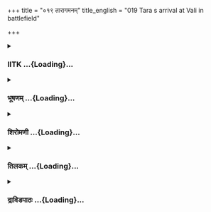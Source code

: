+++
title = "०१९ तारागमनम्"
title_english = "019 Tara s arrival at Vali in battlefield"

+++
<div caption="श्रीराम-हरिसीताराममूर्ति-घनपाठिभ्यां वचनम्" class="audioEmbed" src="https://archive.org/download/Ramayana-recitation-Sriram-harisItArAmamUrti-Ghanapaati-v2/Kanda_4/Kanda_4_KSK-019-Tharaya_Aagamanam.mp3"></div>

<div class="js_include collapsed" newlevelforh1="3" title="IITK" unfilled url="/purANam/rAmAyaNam/audIchya-pAThaH/iitk/4_kiShkindhAkANDam/02-vAli-vadhaH/019_tArAgamanam.md">
<details><summary><h3>IITK ...{Loading}...</h3></summary>

Tara arrives -- her lamentations.



#### श्लोकः
##### मूलम्
स वानरमहाराजश्शयानश्शरविक्षतः।  
प्रत्युक्तो हेतुमद्वाक्यैर्नोत्तरं प्रत्यपद्यत4.19.1॥

##### शब्दार्थः
शरविक्षतः struck down by arrow, शयानः lying on the ground, सः he (Vali), वानरमहाराजः the  king of monkeys, हेतुमद्वाक्यैः by reasonable words, प्रत्युक्तः offered, उत्तरम् reply, न प्रत्यपद्यत not found.

##### आङ्ग्लानुवादः
The king of monkeys lying on the ground struck by the arrow did not offer to reply after listening to Rama's appropriate answers (to his objections).



#### श्लोकः
##### मूलम्
अश्मभिः प्रविभिन्नाङ्गः पादपैराहतो भृशम्।  
रामबाणेन चाक्रान्तो जीवितान्ते मुमोह सः4.19.2॥

##### शब्दार्थः
अश्मभिः with stones, प्रविभिन्नाङ्गः limbs battreed, पादपैः with trees, भृशम् very much, आहतः   hit, रामबाणेन च by Rama's arrow, आक्रान्तः  attacked, सः he, जीवितान्ते end of life, मुमोह lost consciousness.

##### आङ्ग्लानुवादः
Severely battered by stones, hit by trees and pierced by Rama's arrow, Vali lost consciousness as the end of his life was nearing.



#### श्लोकः
##### मूलम्
तं भार्या बाणमोक्षेण रामदत्तेन संयुगे।  
हतं प्लवगशार्दूलं तारा शुश्राव वालिनम्4.19.3॥

##### शब्दार्थः
प्लवगशार्दूलम् tiger among monkeys, तं वालिनम् by that Vali, संयुगे in the battle, रामदत्तेन hit by Rama, बाणमोक्षेण by the discharge of the arrow, हतम् killed, भार्या wife, तारा Tara, शुश्राव heard.

##### आङ्ग्लानुवादः
Tara, wife of Vali, heard that her husband, tiger among monkeys, was killed in the battle by the arrow discharged by Rama.



#### श्लोकः
##### मूलम्
सा सपुत्राप्रियं श्रुत्वा वधं भर्तुस्सुदारुणम्।  
निष्पपात भृशं तस्माद्विविधा गिरिगह्वरात्4.19.4॥

##### शब्दार्थः
सपुत्रा along with her son, सा Tara, भर्तुः husband's, सुदारुणम् terrible, अप्रियम् sad, वधम् killing, श्रुत्वा on hearing, भृशम् much, उद्विग्ना anxious, तस्मात् from that, गिरि गह्वरात् from the mountain cave, विविधा many, निष्पपात rushed.

##### आङ्ग्लानुवादः
Hearing the terrible, unhappy news of her husband's death, Tara anxiously rushed along with her son out of the mountain cave.



#### श्लोकः
##### मूलम्
ये त्वङ्गदपरीवारा वानरा भीमविक्रमाः।  
ते सकार्मुकमालोक्य रामं त्रस्ताः प्रदुद्रुवुः4.19.5॥

##### शब्दार्थः
अङ्गदपरीवाराः Angada's bodyguards, ये those, भीमविक्रमाः terribly courageous warriors,  वानराः monkeys, ते to, सकार्मुकम् with bow, रामम् Rama, आलोक्य  seeing, त्रस्ताः   frightened, प्रदुद्रुवुः ran in different directions.

##### आङ्ग्लानुवादः
Alarmed at the sight of Rama holding the bow, the terribly courageous monkeys who followed Angada as his bodyguards ran in different directions.



#### श्लोकः
##### मूलम्
सा ददर्श ततस्त्रस्तान्हरीनापततो भृशम्।  
यूथादिव परिभ्रष्टान्मृगान्निहतयूथपान्4.19.6॥

##### शब्दार्थः
ततः then, सा she, त्रस्तान् terrorstricken, भृशम् very much, आपततः running, निहतयूथपान् the leader killed, यूथात् from the troop, परिभ्रष्टान् strayed, मृगानिव like the deer, हरीन् monkeys, ददर्श saw.

##### आङ्ग्लानुवादः
Tara saw the terrorstricken monkeys running helterskelter, like the herd of deer whose leader who had strayed had been killed.



#### श्लोकः
##### मूलम्
तानुवाच समासाद्य दुःखितान्दुखिता सती।  
रामवित्रासितान्सर्वाननुबद्धानिवेषुभिः4.19.7॥

##### शब्दार्थः
दुःखितान्  sorrowing ones, इषुभिः by the arrows, अनुबद्धानिव as if stricken at the back, रामवित्रासितान् terrified by Rama's arrows, तान् them, समासाद्य after duly approaching them, दुःखिता सती she herself being sorrowful, उवाच said.

##### आङ्ग्लानुवादः
Sorrowful Tara, the wife of Vali, duly approaching the monkeys stricken with grief and running as if chased by the arrows of Rama at their back, said to themः



#### श्लोकः
##### मूलम्
वानराः राजसिंहस्य यस्य यूयं पुरस्सराः।  
तं विहाय सुसन्त्रस्ताः कस्माद्द्रवथ दुर्गताः4.19.8॥

##### शब्दार्थः
वानराः O monkeys, यूयम् all of you, यस्य whosoever, राजसिंहस्य of a lion among kings, पुरःसराः walked ahead, तम् him, विहाय left, सुसन्त्रस्ताः extremely frightened, दुर्गताः distressed, कस्मात् why, द्रवथ are you running?

##### आङ्ग्लानुवादः
'O monkeys deserting the lion among kings,whose servants you are ? What should you  be frightened for ? Why run away in distress?



#### श्लोकः
##### मूलम्
राज्यहेतोस्स चेद्भ्राता भ्रात्रा रौद्रेण पातितः।  
रामेण प्रहितैरौद्रैर्मार्गणैर्दूरपातिभिः4.19.9॥

##### शब्दार्थः
रौद्रेण terrified, भ्रात्रा by the brother, सः he, Vali, राज्यहेतोः for the sake of kingship, रामेण by Rama, रौद्रात् in anger, प्रहितैः discharged, दूरपातिभिः farreaching, मार्गणैः with arrows, पातितः चेत् if he is struck down.

##### आङ्ग्लानुवादः
'If the (elder) brother is struck down by his (younger) brother in anger for the sake of kingship using farreaching arrows discharged by Rama, why are you running?'



#### श्लोकः
##### मूलम्
कपिपत्न्या वचश्श्रुत्वा कपयः कामरूपिणः।  
प्राप्तकालमविक्लिष्टमूचुर्वचनमङ्गनाम्4.19.10॥

##### शब्दार्थः
कामरूपिणः who change form at their will, कपयः monkeys, कपिपत्न्याः of the wife of Vali, वचः words, श्रुत्वा on hearing, प्राप्तकालम् timely, अविक्लिष्टम् clear, वचनम् words, अङ्गनाम् to the lady, ऊचुः spoke.

##### आङ्ग्लानुवादः
On hearing Tara, the wife of Vali, the monkeys who could assume any form at their will replied with clear words appropriate to the occasionः



#### श्लोकः
##### मूलम्
जीवपुत्रे निवर्तस्व पुत्रं रक्षस्व चाङ्गदम्।  
अन्तको रामरूपेण हत्वा नयति वालिनम्4.19.11॥

##### शब्दार्थः
जीवपुत्रे O mother of a son who is alive, निवर्तस्व go back, पुत्रम् son, अङ्गदम् Angada, रक्षस्व you may protect, अन्तकः lord of death, रामरूपेण in the form of Rama, वालिनम् Vali, हत्वा having killed, नयति carrying away.

##### आङ्ग्लानुवादः
'O mother, your son is still alive. Go back and protect your son Angada. Lord of death in the form of Rama has come and killed Vali and is carrying him away.



#### श्लोकः
##### मूलम्
क्षिप्तान् वृक्षान्समाविध्य विपुलाश्च शिलास्तथा।  
वाली वज्रसमैर्बाणै रामेण विनिपातितः4.19.12॥

##### शब्दार्थः
क्षिप्तान् hurled, वृक्षान् trees, तथा so also, विपुलाः huge, शिलाः rocks, वज्रसमैः  like thunderbolt, बाणैः by arrows, समाविध्य after striking, वाली Vali, रामेण by Rama, निपातितः killed.

##### आङ्ग्लानुवादः
'Rama smashed the trees and stones Vali hurled at him and then struck him down with thunderboltlike arrows.



#### श्लोकः
##### मूलम्
अभिद्रुतमिदं सर्वं विद्रुतं प्रसृतं बलम्।  
अस्मिन् प्लवगशार्दूले हते शक्रसमप्रभे4.19.13॥

##### शब्दार्थः
शक्रसमप्रभे equal to Indra in splendour, अस्मिन् his, प्लवगशार्दूले tiger among monkeys, हते  is killed, इदम् this, सर्वम् all, बलम् army, अभिद्रुतम् terrified, विद्रुतम् scattered , प्रसृतम् spread all over.

##### आङ्ग्लानुवादः
'When Vali who was equal to Indra in strength, a tiger among monkeys, was killed, the army of monkeys got terrified and ran away here and there, scattered in different directions.



#### श्लोकः
##### मूलम्
रक्ष्यतां नगरद्वारमङ्गदश्चाभिषिच्यताम्।  
पदस्थं वालिनः पुत्रं भजिष्यन्ति प्लवङ्गमाः4.19.14॥

##### शब्दार्थः
नगरद्वारम् the gateway of the city, रक्ष्यताम् may be protected, अङ्गदश्च Angada also, अभिषिच्यताम् be consecrated, पदस्थम् assuming the position of a king, वालिनः पुत्रम् Vali's son, प्लवङ्गमाः monkeys, भजिष्यन्ति will serve him.

##### आङ्ग्लानुवादः
'Let the gate of the city be shut and Vali's son be consecrated as king. All the monkeys will serve him when he assumes power.



#### श्लोकः
##### मूलम्
अथवाऽरुचितं स्थानमिह ते रुचिरानने।  
आविशन्ति हि दुर्गाणि क्षिप्रमन्यानि वानराः4.19.15॥

##### शब्दार्थः
रुचिरानने a woman with a lovely face, अथवा or else, इह here, ते your, स्थानम् place, अरुचितम् not proper, वानराः monkeys, अद्यैव this very day, क्षिप्रम् at once, अन्यानि other, दुर्गाणि citadels, आविशन्ति हि will occupy.

##### आङ्ग्लानुवादः
'O lovely Tara, this very day other monkeys will soon occupy our citadels.



#### श्लोकः
##### मूलम्
अभार्याश्च सभार्याश्च सन्त्यत्र वनचारिणः।  
लुब्धेभ्यो विप्रयुक्तेभ्यस्तेभ्यो नस्तुमुलं भयम्4.19.16॥

##### शब्दार्थः
अभार्याः those who do not have wives, सभार्याश्च those who have wives too, वनचारिणः wanderers of the forest, अत्र there, सन्ति are found, लुब्देभ्यः those who have made others wives their own, विप्रयुक्तेभ्यः separated from their wives, तेभ्यः from them, नः no, स्तुमुलम् great, भयम् fear.

##### आङ्ग्लानुवादः
'There are monkeys wandering in the forest (sent away by Vali). Some of them have made others' wives their own and some have been separated from their wives. They are a great cause of fear.'



#### श्लोकः
##### मूलम्
अल्पान्तरगतानां तु श्रुत्वा वचनमङ्गना।  
आत्मनः प्रतिरूपं सा बभाषे चारुहासिनी4.19.17॥

##### शब्दार्थः
अल्पान्तरगतानाम् of those lowminded monkeys, वचनम् words, श्रुत्वा after hearing, चारुहासिनी a lady with a gentle smile, सा अङ्गना that lady, आत्मनः of herself, प्रतिरूपम् in her own style, बभाषे spoke.

##### आङ्ग्लानुवादः
Hearing the words of the pettyminded monkeys, Tara spoke to them in her own way with a gentle smileः



#### श्लोकः
##### मूलम्
पुत्रेण मम किं कार्यं राज्येनच किमात्मना।  
कपिसिंहे महाभागे तस्मिन्भर्तरि नश्यति4.19.18॥

##### शब्दार्थः
कपिसिंहे  lion among monkeys, महाभागे  glorious, तस्मिन् him, नश्यति सति  he is dying, मम to me, पुत्रेण by my son, किं कार्यम् what use, राज्येन (अपि) च even with the kingdom, आत्मना with my own life, किम् what purpose?

##### आङ्ग्लानुवादः
'Now that the glorious Vali, a lion among monkeys, my husband is dying, of what purpose is the son, or the kingdom or my own life?



#### श्लोकः
##### मूलम्
पादमूलं गमिष्यामि तस्यैवाहं महात्मनः।  
योऽसौ रामप्रयुक्तेन शरेण विनिपातितः4.19.19॥

##### शब्दार्थः
यः whosoever, असौ this person, रामप्रयुक्तेन discharged by Rama, शरेण by arrow, विनिपातितः is killed, महात्मनः of the great soul, तस्य his, पादमूलम् एव  soles of his feet, गमिष्यामि I will go.

##### आङ्ग्लानुवादः
'I will seek the soles of the feet of the great soul who has been killed by the arrow discharged by Rama.'



#### श्लोकः
##### मूलम्
एवमुक्त्वा प्रदुद्राव रुदन्ती शोककर्शिता।  
शिरश्चोरश्च बाहुभ्यां दुःखेन समभिध्नती4.19.20॥

##### शब्दार्थः
एवम् in that way, उक्त्वा having spoken, रुदन्ती while crying, शोककर्शिता grief stricken, दुःखेन sadly, शिरश्च head, उरश्च chest, बाहुभ्याम् with both hands, समभिध्नती beating, प्रदुद्राव hastened.

##### आङ्ग्लानुवादः
So saying, the griefstricken, weeping Tara hastened, sadly beating with both hands her head and her chest.



#### श्लोकः
##### मूलम्
आव्रजन्ती ददर्शाथ पतिं निपतितं भुवि।  
हन्तारं दानवेन्द्राणां समरेष्वनिवर्तिनम्4.19.21॥

##### शब्दार्थः
आव्रजन्ती as she approached, अथ then, दानवेन्द्राणाम् of warriors among demons, हन्तारम्  killed, समरेषु in wars, अनिवर्तिनम् who never retreated, भुवि on the ground, निपतितम् fallen, पतिम् husband, ददर्श saw.

##### आङ्ग्लानुवादः
As she was nearing (the spot) she saw her husband, a great conqueror of monkeys who never retreated  from the battle, mortally hit and fallen on the ground.



#### श्लोकः
##### मूलम्
क्षेप्तारं पर्वतेन्द्राणां वज्राणामिव वासवम्।  
महावातसमाविष्टं महामेघौघनिस्स्वनम्4.19.22॥

##### शब्दार्थः
वज्राणाम् the thunderbolts, वासवम् इव like Indra, पर्वतेन्द्राणाम् of huge mountains, क्षेप्तारम् the one who hurls, महावातसमाविष्टम् wind blowing at high velocity, महामेघौघनिस्स्वनम्  
thundering like huge clouds.

##### आङ्ग्लानुवादः
Vali who used to hurl huge mountains like Indra discharges thunderbolts, who had the speed  of wind of high velocity, who would roar like huge thundering clouds,



#### श्लोकः
##### मूलम्
क्रतुल्यपराक्रान्तं वृष्टवेवोपरतं घनम्।  
नर्दन्तं नर्दतां भीमं शूरं शूरेण पातितम्4.19.23॥  
शार्दूलेनामिषस्यार्थे मृगराजं यथाहतम्।

##### शब्दार्थः
शक्रतुल्यपराक्रान्तम् equal to Indra in prowess, वृष्टवा after raining, उपरतम् who stopped, घनम् इव heavy cloud like, नर्दन्तम् thundering, नर्दताम् among those who roared, भीमम् terrific, शूरम् heroic, शूरेण by a hero, पातितम् struck down, आमिषस्यार्थे for the sake of meat, शार्दूलेन by tiger, आहतम् killed, मृगराजं यथा like the lion.

##### आङ्ग्लानुवादः
(Vali) who was equal to Indra in prowess looked like a huge monsoon cloud that had calmed down after pouring all water, a roaring warrior who could frighten others,  struck down by another warrior,  appeared like a lion killed by a tiger for the sake of meat



#### श्लोकः
##### मूलम्
अर्चितं सर्वलोकस्य सपताकं सवेदिकम्4.19.24॥  
नागहेतोस्सुपर्णेन चैत्यमुन्मथितं यथा।

##### शब्दार्थः
सर्वलोकस्य by all the worlds, अर्चितम् revered, सपताकम् along with the flag, सवेदिकम् along with the altar, सुपर्णेन by Garuda, नागहेतोः on account of serpent, उन्मथितम् destroyed, चैत्यं यथा like the sacred chaityaa place of worship.

##### आङ्ग्लानुवादः
Vali looked like a chaitya (a tree of worship) having a banner and altar and reverentially  worshipped by the entire world, but destroyed by Garuda on account of a serpent (hidden in it). (Here Rama is Garuda, Sugriva, serpent and Vali a sacred Chaitya)



#### श्लोकः
##### मूलम्
अवष्टभ्य च तिष्ठन्तं ददर्श धनुरुत्तम्4.19.25॥  
रामं रामानुजं चैव भर्तुश्चैवानुजं शुभा।

##### शब्दार्थः
उत्तमम् best, धनुः bow, अवष्टभ्य leaning on, तिष्ठन्तम् standing firmly, रामम् Rama, रामानुजं चैव and brother of Rama also, भर्तुः husband's, अनुजं brother, शुभा चैव auspicious lady, ददर्श beheld.

##### आङ्ग्लानुवादः
The auspicious lady Tara beheld Rama standing there firmly with his brother and Sugriva, leaning on the best of bows.



#### श्लोकः
##### मूलम्
तावतीत्य समासाद्य भर्तारं निहतं रणे4.19.26॥  
समीक्ष्य व्यथिता भूमौ सम्भ्रान्ता निपपात ह।

##### शब्दार्थः
तौ both of them (Rama and Lakshmana), अतीत्य  passing, रणे in war, निहतम् killed, भर्तारम् her husband, समासाद्य having reached, समीक्ष्य after seeing, व्यथिता very much pained, सम्भ्रान्ता agitated, भूमौ on the ground, निपपात ह fell down.

##### आङ्ग्लानुवादः
Passing Rama and Lakshmana, she went near her husband killed in the combat. She was full of agony to see him. Deeply agitated in the mind, she fell down on the ground.



#### श्लोकः
##### मूलम्
सुप्त्वेव पुनरुत्थाय आर्यपुत्रेति शोचती4.19.27॥  
रुरोद सा पतिं दृष्ट्वा संवीतं मृत्युदामभिः।

##### शब्दार्थः
सा that, सुप्त्वेव as if from sleep, पुनः again, उत्थाय rising up, आर्यपुत्र इति O Aryaputra (husband), शोचती weeping, मृत्युदामभिः with the garland of death, संवीतम् surrounded, पतिम् husband, दृष्ट्वा after seeing, रुरोद lamented.

##### आङ्ग्लानुवादः
Tara got up again, as if she woke up from sleep and addressing her husband garlanded with death, lamented.



#### श्लोकः
##### मूलम्
तामवेक्ष्य तु सुग्रीवः क्रोशन्तीं कुररीमिव।  
विषादमगमत्कष्टं दृष्ट्वा चाङ्गदमागतम्4.19.28॥

##### शब्दार्थः
सुग्रीवः Sugriva, कुररीमिव like a female osprey, क्रोशन्तीम् while she was crying, ताम् her, अवेक्ष्य seeing, आगतम् came, आङ्गदं च and Angada also, दृष्ट्वा seeing, कष्टम् pain, विषादम् despair, अगमत् experienced.

##### आङ्ग्लानुवादः
Seeing Tara crying like a female osprey and Angada following her in despair, Sugriva felt pain (at heart).  

#### समाप्तिः
 श्रीमद्रामायणे वाल्मीकीय आदिकाव्ये किष्किन्धाकाण्डे एकोनविंशस्सर्गः॥  
Thus ends the nineteenth sarga of Kishkindakanda of the Holy Ramayana, the first epic composed by sage Valmiki.

</details>
</div>
<div class="js_include collapsed" newlevelforh1="3" title="भूषणम्" unfilled url="/purANam/rAmAyaNam/audIchya-pAThaH/TIkA/bhUShaNa_iitk/4_kiShkindhAkANDam/02-vAli-vadhaH/019_tArAgamanam.md">
<details><summary><h3>भूषणम् ...{Loading}...</h3></summary>



स वानरमहाराजः शयानः शरविक्षतः ।  

प्रुत्युक्तो हेतुमद्वाक्यैर्नोत्तरं प्रत्यपद्यत  ॥  ४।१९।१  ॥   

अश्मभिः प्रविभिन्नाङ्गः पादपैराहतो भृशम् ।  

रामबाणेन च क्रान्तो जीवितान्ते मुमोह सः  ॥  ४।१९।२  ॥   

तं भार्या बाणमोक्षेण रामदत्तेन संयुगे ।  

हतं प्लवगशार्दूलं तारा शुश्राव वालिनम्  ॥  ४।१९।३  ॥   

तारागमनमेकोनविंशे स वानरमहाराज इत्यादि । विक्षतः विशेषेण क्षतः ।
जीवितान्ते जीवितान्तकाले  ॥  ४।१९।१३  ॥   

  

सा सपुत्रा ऽप्रियं श्रुत्वा वधं भर्तुः सुदारुणम् ।  

निष्पपात भृशं त्रस्ता विविधाद्गिरिगह्वरात्  ॥  ४।१९।४  ॥   

सा सपुत्राप्रियमिति । अप्रियमितिच्छेदः । विविधान्नानाकक्ष्यात्
गिरिगह्वराद्गिरिगुहातः । गुहारूपा हि किष्किन्धेत्युक्तम्  ॥  ४।१९।४  ॥   

  

ये त्वङ्गदपरीवारा वानरा भीमविक्रमाः ।  

ते सकार्मुकमालोक्य रामं त्रस्ताः प्रदुद्रुवुः  ॥  ४।१९।५  ॥   

सा ददर्श ततस्त्रस्तान् हरीनापततो भृशम् ।  

यूथादिव परिभ्रष्टान् मृगान्निहतयूथपान्  ॥  ४।१९।६  ॥   

ये त्वित्यादिश्लोकद्वयमेकान्वयम्  ॥  ४।१९।५,६  ॥   

  

तानुवाच समासाद्य दुःखितान् दुःखिता सती ।  

रामवित्रासितान्त्सर्वाननुबद्धानिवेषुभिः  ॥  ४।१९।७  ॥   

पूर्वं सामान्यतो विदितवृत्तान्तापि विशेषजिज्ञासया पृच्छति तानिति  ॥ 
४।१९।७  ॥   

  

वानरा राजसिंहस्य यस्य यूयं पुरःसराः ।  

तं विहाय सुसंत्रस्ताः कस्माद्द्रवथ दुर्गताः  ॥  ४।१९।८  ॥   

राज्यहेतोः स चेद् भ्राता भ्रात्रा रौद्रेण पातितः ।  

रामेण प्रहितै रौद्रैर्मार्गणैर्दूरपातिभिः  ॥  ४।१९।९  ॥   

वानरा इत्यादिश्लोकद्वयमेकान्वयम् । दुर्गताः अगतिकाः राज्यलाभाय सुग्रीवेण
वाली हतश्चेद्भवतां किं भयमित्यर्थः । मार्गणैरिति बहुवचनं सम्भावनयोक्तम्
 ॥  ४।१९।८,९  ॥   

  

कपिपत्न्या वचः श्रुत्वा कपयः कामरूपिणः ।  

प्राप्तकालमविक्लिष्टमूचुर्वचनमङ्गनाम्  ॥  ४।१९।१०  ॥   

अविक्लिष्टं सयुक्तिकमिति यावत्  ॥  ४।१९।१०  ॥   

  

जीवपुत्रे निवर्तस्व पुत्रं रक्षस्व चाङ्गदम् ।  

अन्तको रामरूपेण हत्वा नयति वालिनम्  ॥  ४।१९।११  ॥   

क्षिप्तान् वृक्षान् समाविध्य विपुलाश्च शिलास्तथा ।  

वाली वज्रसमैर्बाणै रामेण विनिपातितः  ॥  ४।१९।१२  ॥   

जीवपुत्रे इति । अपुत्रायाः खलु मृतभर्त्रनुगमनमिति भावः । नयति
लोकान्तरमिति शेषः  ॥  ४।१९।११,१२  ॥   

  

अभिद्रुतमिदं सर्वं विद्रुतं प्रसृतं बलम् ।  

अस्मिन् प्लवगशार्दूले हते शक्रसमप्रभे  ॥  ४।१९।१३  ॥   

रक्ष्यतां नगरद्वारमङ्गदश्चाभिषिच्यताम् ।  

पदस्थं वालिनः पुत्रं भजिष्यन्ति प्लवङ्गमाः  ॥  ४।१९।१४  ॥   

विद्रुतं पूर्वं किष्किन्धातो निर्गतमिदं बलं प्रसृतं प्रकीर्णं सत्
अभिद्रुतं किष्किन्धाभिमुख्येन द्रुतम्  ॥  ४।१९।१३,१४  ॥   

  

अथवा ऽरुचितं स्थानमिह ते रुचिरानने ।  

आविशन्ति हि दुर्गाणि क्षिप्रमन्यानि वानराः  ॥  ४।१९।१५  ॥   

अथवेति । हे रुचिरानने ते इह किष्किन्धायां स्थानम् अवस्थानम् । अरुचितम्
अनभिमतम्, अत्र स्थातुम् अस्माकं न रोचते इत्यर्थः । हि अस्मात्कारणात्
वानराः शत्रुभूताः दुर्गाणि किष्किन्धायाः दुष्प्रवेशस्थलानि । आविशन्ति
आक्रमिष्यन्ति । अन्यानि अस्मदावासस्थलभिन्नानीत्यर्थः  ॥  ४।१९।१५  ॥   

  

अभार्याश्च सभार्याश्च सन्त्यत्र वनचारिणः ।  

लुब्धेभ्यो विप्रयुक्तेभ्यस्तेभ्यो नस्तुमुलं भयम्  ॥  ४।१९।१६  ॥   

अस्त्वाक्रमणम् । ततः किमित्यत्राह अभार्या इति । अभार्याः भार्याविरहिताः
सभार्याः समानभार्याः, साधारणभार्या इत्यर्थः । ये वालिना विप्रवासिताः
वनचारिणः सन्ति तेभ्यः विप्रयुक्तेभ्यः स्वभार्याविरहिभ्यः लुब्धेभ्यः
साधारणभार्यान्तराभिलाषिभ्यः स्वेभ्यः ज्ञातिभ्यः सुग्रीवादिभ्यः । नः
अस्माकम् अत्र किष्किन्धास्थाने तुमुलं निरन्तरं भयं भवति । अनेन
भाविसुग्रीवव्यापारः सूचितः । रुचिरानन इत्यादिसम्बोधनात्तस्याः सहमरणसाहसं
द्योत्यते  ॥  ४।१९।१६  ॥   

  

अल्पान्तरगतानां तु श्रुत्वा वचनमङ्गना ।  

आत्मनः प्रतिरूपं सा बभाषे चारुहासिनी  ॥  ४।१९।१७  ॥   

पुत्रेण मम किं कार्यं किं राज्येन किमात्मना ।  

कपिसिंहे महाभागे तस्मिन् भर्तरि नश्यति  ॥  ४।१९।१८  ॥   

पादमूलं गमिष्यामि तस्यैवाहं महात्मनः ।  

यो ऽसौ रामप्रयुक्तेन शरेण विनिपातितः  ॥  ४।१९।१९  ॥   

अल्पेति । अल्पान्तरगतानां किञ्चिदवकाशं प्राप्तानाम्, सम्भाषणाय
कियन्मात्रावकाशं प्राप्तानामित्यर्थः । आत्मनः प्रतिरूपं
स्वबुद्ध्यनुगुणम्, यद्वा आन्तरं बुद्धिः अल्पबुद्धीनामित्यर्थः  ॥ 
४।१९।१७१९  ॥   

  

एवमुक्त्वा प्रदुद्राव रुदन्ती शोककर्शिता ।  

शिरश्चोरश्च बाहुभ्यां दुःखेन समभिघ्नती  ॥  ४।१९।२०  ॥   

एवमिति । बाहुभ्यां हस्ताभ्यामित्यर्थः  ॥  ४।१९।२०  ॥   

  

आव्रजन्ती ददर्शाथ पतिं निपतितं भुवि ।  

हन्तारं दानवेन्द्राणां समरेष्वनिवर्तिनाम्  ॥  ४।१९।२१  ॥   

क्षेप्तारं पर्वतेन्द्राणां वज्राणामिव वासवम् ।  

महावातसमाविष्टं महामेघौघनिःस्वनम्  ॥  ४।१९।२२  ॥   

शक्रतुल्यपराक्रान्तं वृष्ट्वेवोपरतं घनम् ।  

नर्दन्तं नर्दतां भीमं शूरं शूरेण पातितम्  ॥  ४।१९।२३  ॥   

शार्दूलेनामिषस्यार्थे मृगराजं यथा हतम् ।  

अर्चितं सर्वलोकस्य सपताकं सवेदिकम्  ॥  ४।१९।२४  ॥   

नागहेतोः सुपर्णेन चैत्यमुन्मथितं यथा ।  

अवष्टभ्य च तिष्ठन्तं ददर्श धनुरुत्तमम् ।  

रामं रामानुजं चैव भर्तुश्चैवानुजं शुभा  ॥  ४।१९।२५  ॥   

दानवेन्द्राणां मायाविप्रभृतीनाम् । वज्राणामिति प्रयोगबाहुल्यापेक्षया
बहुवचननिर्देशः । महावातसमाविष्टं समाविष्टमहावातमिव स्थितम् । समावेशः
सङ्घीभावः, यद्वा समाविष्टमिति भावे निष्ठा । महावातसमावेशमिव स्थितम् ।
पराक्रान्तं पराक्रमः । नर्दतां मध्ये भीमं नर्दन्तम् । शार्दूलेन सिंहेन
"सिंहो मृगेन्द्रः पञ्चास्यो हर्यक्षः श्वेतपिङ्गलः । व्यादीर्णास्यो
महानादः शार्दूलो ऽतुलविक्रमः  ॥ " इति वैजयन्ती। यद्वा
असम्भावितत्वद्योतनाय शार्दूलहिसितसिंहमिवेत्यभूतोपमा। अर्चितमिति। अत्र
भागवताद्युक्तकालीयनागप्रहरणवेलायां बलिस्थानं
चैत्यमप्युन्मथितमित्यवगन्तव्यमित्याहुः। सर्वलोकस्य सर्वलोकेन अर्चितं
सपताकम् अलङ्कृतमित्यर्थः। सवेदिकं श्रमहरवेदिकासम्पन्नम्। एवं वर्तमानमपि
तत्र निगूढनागग्रहणाय गरुडोन्मथितं चैत्यमिव स्थितमित्यर्थः।
शौर्यादिसम्पन्नोऽपि भ्रातृभार्यापहरणपापवत्त्वेन हत इत्यत्र
दृष्टान्तोऽयम्। अवष्टभ्येति। ऊर्जितं दृढं धनुरवष्टभ्य तिष्ठन्तम्,
अनेनाकर्षकाकार उच्यते। चकारेण तादृशसंस्थानविशेषेणाकर्षकता कथ्यते।
भर्तारं हतवन्तं रामं तत्साहाय्यकृतं तदनुजं तेन संहारयितारं सुग्रीवं च
ददर्श। शुभा तत्र शत्रुत्वबुद्धिं विहाय शुभहृदया बभूव। न रामस्य दोषोऽस्ति
किन्तु वालिन एव। पानीयपानाय तटाके खाते तत्र कण्ठे गुर्वीं शिलां बद्ध्वा
पतित्वा म्रियमाणस्यैव हि दोषः, अयमप्यनुकूलश्चेत् कथमेतं न रक्षेत्। किञ्च
"मम प्राणा हि पाण्डवाः" इत्युक्तरीत्या स्वप्राणभूते स्वाश्रिते हिंसां
कुर्वन्तं कथं मृष्येत्। अत एव हि प्रथमयुद्धे न हिंसितवान् किन्तु
स्वाश्रितापराधं दृष्ट्वैव पुनर्युद्धे वालिनं हतवानित्यमन्यतेति भावः  ॥ 
४।१९।२१२५  ॥   

  

तानतीत्य समासाद्य भर्तारं निहतं रणे ।  

समीक्ष्य व्यथिता भूमौ सम्भ्रान्ता निपपात ह  ॥  ४।१९।२६  ॥   

तमिममर्थं व्यञ्जयन्नाह तानिति । अतीत्येति नातिक्रम उच्यते । सर्वेषां
समीपस्थत्वात् । किन्तु तत्र दोषबुद्धिमकृत्वेत्यर्थः । भर्तारं
समासाद्येति उपसर्गेण स्वाज्ञानेनायं हत इति बुद्धवतीति ज्ञाप्यते  ॥ 
४।१९।२६  ॥   

  

सुप्त्वैव पुनरुत्थाय आर्यपुत्रेति क्रोशती ।  

रुरोद सा पतिं दृष्ट्वा सन्दितं मृत्युदामभिः  ॥  ४।१९।२७  ॥   

सुप्त्वेति । सन्दितं बद्धम् । मृत्युदामभिः मृत्युपाशैः,
आसन्नप्राणमित्यर्थः  ॥  ४।१९।२७  ॥   

  

तामवेक्ष्य तु सुग्रीवः क्रोशन्तीं कुररीमिव ।  

विषादमगमत्कष्टं दष्ट्वा चाङ्गदमागतम्  ॥  ४।१९।२८  ॥   

इत्यार्षे श्रीरामायणे वाल्मीकीये आदिकाव्ये श्रीमत्किष्किन्धाकाण्डे
एकोनविंशः सर्गः  ॥  १९  ॥   

तामिति । कष्टं विषादम्, अत्यन्तविषादमित्यर्थः  ॥  ४।१९।२८  ॥   

इति श्रीगोविन्दराजविरचिते श्रीरामायणभूषणे मुक्ताहाराख्याने
किष्किन्धाकाण्डव्याख्याने एकोनाविंशः सर्गः  ॥  १९  ॥   



</details>
</div>
<div class="js_include collapsed" newlevelforh1="3" title="शिरोमणी" unfilled url="/purANam/rAmAyaNam/audIchya-pAThaH/TIkA/shiromaNI_iitk/4_kiShkindhAkANDam/02-vAli-vadhaH/019_tArAgamanam.md">
<details><summary><h3>शिरोमणी ...{Loading}...</h3></summary>



वालिकर्तृकरामप्रार्थनानन्तरकालिकं वालिवृत्तान्तमाह स इति । शरपीडितः
विद्धः रामबाणेन व्यथितः अत एव शयानः स रामदृष्टिपथं गतो वानरमहाराजो वाली
हेतुमद्वाक्यैः युक्तिविशिष्टवचनैः प्रत्युक्तस्त्वद्दोष इदानीं परिभ्रष्ट
इत्यादिप्रत्युत्तरितो ऽपि उत्तरं न प्रतिपद्यते प्रत्यपद्यत विशेषतो
नाशृणोदित्यर्थः  ॥  ४।१९।१  ॥   

  

तत्र हेतुमाह अश्मभिरिति । अश्मभिः शिलाभिः परिभिन्नाङ्गः भृशमत्यन्तं
पादपैरप्याहतः रामबाणेन च आक्रान्तः आविद्धः स वाली जीवितान्ते
प्राणापगमसमये मुमोह  ॥  ४।१९।२  ॥   

  

तमिति । भार्या तारा रामदत्तेन रामकृतेन बाणमोक्षेण हतं तं प्रसिद्धं
प्लवगशार्दूलं वानरश्रेष्ठं वालिनं शुश्राव  ॥  ४।१९।३  ॥   

  

सेति । सपुत्रा पुत्रसहिता सा तारा अप्रियम् अत एव सुदारुणं भर्तुर्वधं
श्रुत्वा भृशमुद्विग्ना सती तस्मात्पुरभूतात् गिरिकन्दरात्
किष्किन्धाभिधगिरिगुहातः निष्पपात निर्जगाम  ॥  ४।१९।४  ॥   

  

ये इति । महाबलाः अङ्गदपरीवारा ये वानरास्ते तु सकार्मुकं धनुःसहितं
राममालोक्य प्रदुद्रुवुः  ॥  ४।१९।५  ॥   

  

सेति । यूथात् परिभ्रष्टान् निहतयूथपान् वा मृगानिव त्रस्तान् अत एव
द्रुतमापततः प्रदुद्रुवतः हरीन् वानरान् सा तारा ददर्श  ॥  ४।१९।६  ॥   

  

तानिति । रामवित्रासितान् अत एव इषुभिर्बाणैः अनुविद्धानिव अत एव दुःखितान्
सर्वान् तान् वानरान् समासाद्य प्राप्य उवाच  ॥  ४।१९।७  ॥   

  

तद्वचनाकारमाह वानरा इति । हे वानराः । यस्य राजसिंहस्य वालिनो यूयं
पुरःसरास्तं विहाय सुवित्रस्ताः अत एव दुर्गताः दुर्मार्गगमनशीलाः सन्तः
कस्मात् द्रवत द्रवथ  ॥  ४।१९।८  ॥   

  

राज्येति । क्रूरेण भ्रात्रा सुग्रीवेण प्रयोजकेन रामेण प्रयोज्यभूतेन
प्रसृतैः अतिवेगवद्भिः दूरपातिभिः दूरगतस्यापि लक्ष्यस्य विघातकैरित्यर्थः,
मार्गणैः बाणैः करणैः राज्यहेतोः भ्राता स वाली चेत् यदि पातितस्तर्हि
भवत्पलायनं न युज्यते इति शेषः, सुग्रीव एव सेव्यतामिति तात्पर्यम् ।
मार्गणैरित्यत्र बहुवचनं तु स्वप्रतीत्यभिप्रायेण  ॥  ४।१९।९  ॥   

  

कपीति । कपिपत्न्यास्तारायाः वचः श्रुत्वा प्राप्तकालं कालप्राप्तिबोधकम्
अविश्लिष्टं स्पष्टं वचनम् अङ्गनां तारामूचुः । "अविक्लिष्टम्" इति
पाठान्तरं सुयुक्तिमदिति तदर्थः  ॥  ४।१९।१०  ॥   

  

तद्वचनाकारमाह जीवेति । जीवः सप्राणः पुत्रो यस्यास्तत्संबोधनम् । अन्तकः
कालः रामरूपेण वालिनं हत्वा नयति स्वलोकमिति शेषः, अतो निवर्तस्य
किष्किन्धां प्रविशेत्यर्थः । तत्प्रयोजनमाह अङ्गदं स्वपुत्रं रक्षस्व ।
एतेन सपुत्रायाः पत्यनुगमनं नोचितमिति सूचितम्  ॥  ४।१९।११  ॥   

  

वधप्रकारमाह क्षिप्तानिति । क्षिप्तान् रिपुवधाय वालिना संत्यक्तान्
वृक्षान् विपुलाः बहुशिलाश्च वज्रसमैर्वज्रसदृशैर्बाणैर्वज्रेणवज्रिणेव
रामेणेति शेषः, समाविध्य वाली निपातितः । वज्रशब्दः अर्शआद्यजन्तः  ॥ 
४।१९।१२  ॥   

  

अभीति । प्लवगशार्दूले श्रेष्ठे अस्मिन् वालिनि हते सति वानरसंबन्धि वानरम्
इदं सर्वं बलमभिभूतं रामेण पराभूतमत एव विद्रुतं पलायितमस्तीति शेषः  ॥ 
४।१९।१३ ॥   

  

वानरपलायननिवृत्तौ यत्नमाह रक्ष्यतामिति । शूरैः पलायनरहितैरित्यर्थः,
वानरैः नगरी रक्ष्यताम् अङ्गदो ऽभिषिच्यतां च । पदस्थं राज्यासने स्थितं
वालिनः पुत्रमङ्गदं प्लवङ्गमाः भजिष्यन्ति भक्ष्यन्ति  ॥  ४।१९।१४  ॥   

  

पक्षान्तरमाह अथवेति । हे रुचिरानने अथवा यदि इह अस्यां किष्किन्धायां
स्थानं स्थितिस्ते रुचितं प्रीतिविषयीभूतं न तदा अभार्याः सहभार्याश्च ये
वनचारिणो वानरा अत्र सन्ति ते अद्य अस्मिन् काले क्षिप्रं शीघ्रं दुर्गाणि
किष्किन्धादुर्गमस्थानानि आविशन्ति आविशन्तु । तत्र हेतुः--
विप्रलुब्धेभ्यः अस्माभिर्वञ्चितेभ्यः अत एव लुब्धेभ्यः
अस्मद्धनाद्याकाङ्क्षिभ्यः तेभ्यः प्रविष्टेभ्यो नः सुमहद्भयमस्ति ।
श्लोकद्वयमेकान्वयि  ॥  ४।१९।१५,१६  ॥   

  

अल्पेति । अल्पान्तरगतानां किंचित् दूरे वर्तमानानां वानराणां वचः श्रुत्वा
अङ्गना वालिस्त्री सा तारा आत्मनः प्रतिरूपं सदृशं वचनं बभाषे  ॥  ४।१९।१७
 ॥   

  

तद्वचनाकारमाह पुत्रेणेति । कपिसिंहे भर्तरि नश्यति सति पुत्रादिना मम किं
कार्यं न किमपीत्यर्थः  ॥  ४।१९।१८  ॥   

  

पादेति । यो ऽसौ पतिः रामप्रयुक्तेन रामत्यक्तेन शरेण विनिपातितस्तस्यैव
पादमूलमहं गमिष्यामि  ॥  ४।१९।१९  ॥   

  

एवमिति । एवमुक्त्वा दुःखेन रुदन्ती अत एव शोकमूर्छिता प्रवृद्धशोका अत एव
शिर उरश्च समभिघ्नती तारा प्रदुद्राव वालिसमीपं जगाम  ॥  ४।१९।२०  ॥   

  

सेति । व्रजन्ती सा तारा समरेषु अनिवर्तिनां दानवेन्द्राणां मायाव्यादीनां
हन्तारं वज्राणां वज्रैः पर्वतेन्द्राणां क्षेप्तारं वासवमिव महावातेन समं
सदृशमाविष्टमावशो वेग इत्यर्थः, यस्य स तं, महामेघौघस्य निःस्वन इव
निःस्वनो यस्य तं, शक्रतुल्यं पराक्रान्तं पराक्रमो यस्य तं, नर्दतां
नानराणां मध्ये भीमं नर्दन्तं, वृष्ट्या वृष्टेः उपरतं निवृत्तं घनमिव
आमिषस्य मांसस्यार्थे शार्दूलेन व्याघ्रेण आहतं मृगराजं विपुलमांसवत्तया
मृगश्रेष्ठं गजमिव सर्वलोकस्य अर्चितं पूजितं, सपताकं पताकासहितं सवेदिकं
वेदिकासहितं नागहेतोः नागग्रहणाय सुपर्णेन गरुडेन उन्मथितं चैत्यं
देवालयमिव शूरेण रामेण पातितमत एव भुवि निपतितं पतिं ददर्श ।
सार्धश्लोकचतुष्टयमेकान्वयि  ॥  ४।१९।२१२४  ॥   

  

अवष्टभ्येति । ऊर्जितं धनुरवष्टभ्य गृहीत्वा अवतिष्ठन्तं रामं रामानुजं च
भर्तुरनुजं सुग्रीवं च ददर्श । अर्धद्वयमेकान्वयि  ॥  ४।१९।२५,२६  ॥   

  

तानिति । तान् रामादीन् अतीत्य अतिक्रम्य भर्तारं समासाद्य समीपं प्राप्य
समीक्ष्य च व्यथिता दुःखिता अत एव संभ्रान्ता उद्विग्नचित्ता तारा भूमौ
निपपात  ॥  ४।१९।२७  ॥   

  

सुप्तेति । सुप्ता पुनरुत्थाय इव विद्यमाना सा तारा मृत्युदामभिः
मृत्युरूपपाशनेन संवीतं बद्धं पतिं दृष्ट्वा आर्यपुत्रेति वादिनी सती रुरोद
 ॥  ४।१९।२८ ॥   

  

तामिति । कुररीमिव क्रोशन्तीं तां तारामवेक्ष्य आगतमङ्गदं च दृष्ट्वा
सुग्रीवः कष्टं विषादमगमत्  ॥  ४।१९।२९  ॥   

  

इति श्रीमद्वाल्मीकीयरामायणव्याख्याने रामायणशिरोमणौ किष्किन्धाकाण्डे
एकोनविंशतितमः सर्गः  ॥  ४।१९  ॥   

  



</details>
</div>
<div class="js_include collapsed" newlevelforh1="3" title="तिलकम्" unfilled url="/purANam/rAmAyaNam/audIchya-pAThaH/TIkA/tilaka_iitk/4_kiShkindhAkANDam/02-vAli-vadhaH/019_tArAgamanam.md">
<details><summary><h3>तिलकम् ...{Loading}...</h3></summary>



हेतुमद्वाक्यैर्हेतूपन्यासयुतैर्वाक्यैः । प्रत्युक्त उक्तप्रत्युत्तरः  ॥ 
४।१९।१  ॥   

  

जीवितान्ते तत्समये । मुमोह विसंज्ञो ऽभूत्  ॥  ४।१९।२,३  ॥   

  

अप्रियमिति छेदः । सपुत्रा, पुत्रो ऽङ्गदः । गिरिकन्दरं गिरिगह्वरं
किष्किन्धाख्यम्  ॥  ४।१९।४,५  ॥   

  

सा तारा । आपततः पलायमानान्  ॥  ४।१९।६  ॥   

  

इषुभिरनुबद्धानिवानुसृतानिव । रामवित्रासितान्रामाद्वित्रस्तान्  ॥  ४।१९।७
 ॥   

  

वचनमाह-- वानरा इति । यस्य वालिनः । दुर्गता वस्त्रादिकमपश्यन्तः  ॥  ४।१९।८
 ॥   

  

भ्राता प्रयोजककर्ता । रामः प्रयोज्यकर्ता । बाणः करणम् । दूराद्दूरे
स्थित्वा तैः स पातितश्चेत्किं युष्माभिः पलायितमिति शेषः । तत्सेवयैव
भवज्जीवनसंभवादिति भावः  ॥  ४।१९।९  ॥   

  

प्राप्तकालं कालोचितम् । अविश्लिष्टं सर्वसंमतिपूर्वमेकरूपम् ।
"अविक्लिष्टम्" इति पाठे व्यक्तमित्यर्थः । अङ्गनां वालिन इति शेषः  ॥ 
४।१९।१०  ॥   

  

पुत्रं रक्षस्व रामादिति शेषः । कुतः पुत्रस्य भयं तत्राह-- अन्तक इत्यादि
। नयति यमपुरमिति शेषः  ॥  ४।१९।११  ॥   

  

वृक्षान्वालिप्रहितान् । अयं सर्वो ऽपि संभाव्यवादः । एवं बहुबाणत्यागवादो
ऽपि  ॥  ४।१९।१२  ॥   

  

अभिभूतमिव द्रुतम् । वानरं वानराणामिदम्  ॥  ४।१९।१३  ॥   

  

पदस्थं वानरराज्यपदस्थं पुत्रमङ्गदं भजिष्यन्ति । अन्यथा ऽराजके
ऽत्रास्माभिरवस्थातुमश्क्यमिति भावः  ॥  ४।१९।१४  ॥   

  

अथवेति । सरामे सुग्रीवे
किष्किन्धामागच्छत्यभिषिक्तेनाप्यङ्गदेनास्मत्पालनमश्क्यमेवेति नेह स्थातुं
योग्यमिति शेषः । हे रुचिरानने यद्यपीदं स्थानं ते तुभ्यं रुचितमभीष्टम्,
तथापीह किष्किन्धायां विद्यमानानि दुर्गाण्यद्यैव वानराः सुग्रीवहनुमदादय
आविशन्ति, वर्तमानसामीप्ये लट् । तेषु प्रविष्टेषु ये अभार्याः सभार्याश्च
वानराः सुग्रीवावलम्बिनः प्रागस्माभिः कृतवैरास्ते च प्रवेक्ष्यन्ति ।
ततश्च लुब्धेभ्यो राज्यादिविषये विप्रलब्धेभ्यः पूर्वमस्माभिर्वञ्चितेभ्यो
ऽस्माकं तुमुलं महद्भयमस्ति, यत इति शेषः । केचित्तु इह ते
स्थानमस्माकमरुचितमनभिमतम् । इतरत्पूर्ववदित्याहुः  ॥  ४।१९।१५,१६  ॥   

  

अल्पान्तरगतानां नातिदूरवर्तिनाम् । "अवान्तरगतानाम्" इति पाठे
मध्येमार्गमागतानामित्यर्थः । तेषां वानराणां वचनं श्रुत्वा ऽ ऽत्मनः
प्रतिरूपं कालोचितं बभाषे  ॥  ४।१९।१७२१  ॥   

  

पर्वतेन्द्राणां क्षेप्तारम्, रणेष्विति शेषः । रणभेदमपेक्ष्य वज्राणामिति
बहुवचनप्रयोगः । महता वातेन समं तुल्यमाविष्टमावेशो यस्य रणेषु तम्  ॥ 
४।१९।२२ ॥   

  

शक्रतुल्यं पराक्रान्तं पराक्रमो यस्य तम् । वृष्ट्वेव जलमुत्सृज्याविरतं
नर्दतां मध्ये भीमं नर्दन्तं मृगराजं प्रभूतमांसादिमत्त्वेन मृगश्रेष्ठम् ।
शार्दूलो व्याघ्रः  ॥  ४।१९।२३  ॥   

  

सर्वलोकस्य सर्वलोकेनार्चितं चैत्यं चतुष्पथवर्ति वल्मीकं
नागहेतोरन्तर्विद्यमाननागभक्षणार्थं सुपर्णेन गरुडेन यथोन्मथितं तथा
सुग्रीवस्य राज्यभोगहेतो रामेणोन्मथितमित्यर्थः  ॥  ४।१९।२४,२५  ॥   

  

तानतीत्य मार्गस्थान्रामादीनतीत्या  ॥  ४।१९।२६  ॥   

  

संवीतं बद्धम्  ॥  ४।१९।२७,२८  ॥   

  

इति श्रीरामाभिरामे श्रीरामाभिरामे रामायणतिलके वाल्मीकीय आदिकाव्ये
किष्किन्धाकाण्डे एकोनविंशः सर्गः  ॥  ४।१९  ॥   

  



</details>
</div>
<div class="js_include collapsed" newlevelforh1="3" title="द्राविडपाठः" unfilled url="/purANam/rAmAyaNam/drAviDapAThaH/4_kiShkindhAkANDam/02-vAli-vadhaH/019_tArAgamanam.md">
<details><summary><h3>द्राविडपाठः ...{Loading}...</h3></summary>



  
स वानरमहाराजः शयानः शरविक्षतः।  
प्रुत्युक्तो हेतुमद्वाक्यैर्नोत्तरं प्रत्यपद्यत ॥ 4.19.1 ॥   
अश्मभिः प्रविभिन्नाङ्गः पादपैराहतो भृशम्।  
रामबाणेन च क्रान्तो जीवितान्ते मुमोह सः ॥ 4.19.2 ॥   
तं भार्या बाणमोक्षेण रामदत्तेन संयुगे।  
हतं प्लवगशार्दूलं तारा शुश्राव वालिनम् ॥ 4.19.3 ॥   
सा सपुत्राऽप्रियं श्रुत्वा वधं भर्तुः सुदारुणम्।  
निष्पपात भृशं त्रस्ता विविधाद्गिरिगह्वरात् ॥ 4.19.4 ॥   
ये त्वङ्गदपरीवारा वानरा भीमविक्रमाः।  
ते सकार्मुकमालोक्य रामं त्रस्ताः प्रदुद्रुवुः ॥ 4.19.5 ॥   
सा ददर्श ततस्त्रस्तान् हरीनापततो भृशम्।  
यूथादिव परिभ्रष्टान् मृगान्निहतयूथपान् ॥ 4.19.6 ॥   
तानुवाच समासाद्य दुःखितान् दुःखिता सती।  
रामवित्रासितान्त्सर्वाननुबद्धानिवेषुभिः ॥ 4.19.7 ॥   
वानरा राजसिंहस्य यस्य यूयं पुरःसराः।  
तं विहाय सुसन्त्रस्ताः कस्माद्द्रवथ दुर्गताः ॥ 4.19.8 ॥   
राज्यहेतोः स चेद् भ्राता भ्रात्रा रौद्रेण पातितः।  
रामेण प्रहितै रौद्रैर्मार्गणैर्दूरपातिभिः ॥ 4.19.9 ॥   
कपिपत्न्या वचः श्रुत्वा कपयः कामरूपिणः।  
प्राप्तकालमविक्लिष्टमूचुर्वचनमङ्गनाम् ॥ 4.19.10 ॥   
जीवपुत्रे निवर्तस्व पुत्रं रक्षस्व चाङ्गदम्।  
अन्तको रामरूपेण हत्वा नयति वालिनम् ॥ 4.19.11 ॥   
क्षिप्तान् वृक्षान् समाविध्य विपुलाश्च शिलास्तथा।  
वाली वज्रसमैर्बाणै रामेण विनिपातितः ॥ 4.19.12 ॥   
अभिद्रुतमिदं सर्वं विद्रुतं प्रसृतं बलम्।  
अस्मिन् प्लवगशार्दूले हते शक्रसमप्रभे ॥ 4.19.13 ॥   
रक्ष्यतां नगरद्वारमङ्गदश्चाभिषिच्यताम्।  
पदस्थं वालिनः पुत्रं भजिष्यन्ति प्लवङ्गमाः ॥ 4.19.14 ॥   
अथवाऽरुचितं स्थानमिह ते रुचिरानने।  
आविशन्ति हि दुर्गाणि क्षिप्रमन्यानि वानराः ॥ 4.19.15 ॥   
अभार्याश्च सभार्याश्च सन्त्यत्र वनचारिणः।  
लुब्धेभ्यो विप्रयुक्तेभ्यस्तेभ्यो नस्तुमुलं भयम् ॥ 4.19.16 ॥   
अल्पान्तरगतानां तु श्रुत्वा वचनमङ्गना।  
आत्मनः प्रतिरूपं सा बभाषे चारुहासिनी ॥ 4.19.17 ॥   
पुत्रेण मम किं कार्यं किं राज्येन किमात्मना।  
कपिसिंहे महाभागे तस्मिन् भर्तरि नश्यति ॥ 4.19.18 ॥   
पादमूलं गमिष्यामि तस्यैवाहं महात्मनः।  
योऽसौ रामप्रयुक्तेन शरेण विनिपातितः ॥ 4.19.19 ॥   
एवमुक्त्वा प्रदुद्राव रुदन्ती शोककर्शिता।  
शिरश्चोरश्च बाहुभ्यां दुःखेन समभिघ्नती ॥ 4.19.20 ॥   
आव्रजन्ती ददर्शाथ पतिं निपतितं भुवि।  
हन्तारं दानवेन्द्राणां समरेष्वनिवर्तिनाम् ॥ 4.19.21 ॥   
क्षेप्तारं पर्वतेन्द्राणां वज्राणामिव वासवम्।  
महावातसमाविष्टं महामेघौघनिःस्वनम् ॥ 4.19.22 ॥   
शक्रतुल्यपराक्रान्तं वृष्ट्वेवोपरतं घनम्।  
नर्दन्तं नर्दतां भीमं शूरं शूरेण पातितम् ॥ 4.19.23 ॥   
शार्दूलेनामिषस्यार्थे मृगराजं यथा हतम्।  
अर्चितं सर्वलोकस्य सपताकं सवेदिकम् ॥ 4.19.24 ॥   
अवष्टभ्य च तिष्ठन्तं ददर्श धनुरुत्तमम्।  
रामं रामानुजं चैव भर्तुश्चैवानुजं शुभा ॥ 4.19.25 ॥   
तानतीत्य समासाद्य भर्तारं निहतं रणे।  
समीक्ष्य व्यथिता भूमौ सम्भ्रान्ता निपपात ह ॥ 4.19.26 ॥   
सुप्त्वैव पुनरुत्थाय आर्यपुत्रेति क्रोशती।  
रुरोद सा पतिं दृष्ट्वा सन्दितं मृत्युदामभिः ॥ 4.19.27 ॥   
तामवेक्ष्य तु सुग्रीवः क्रोशन्तीं कुररीमिव।  
विषादमगमत्कष्टं दष्ट्वा चाङ्गदमागतम् ॥ 4.19.28 ॥   

</details>
</div>
